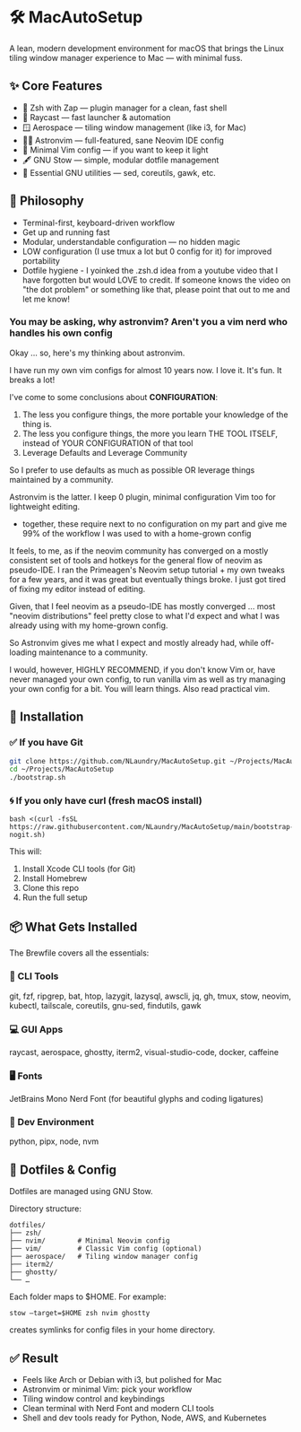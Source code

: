 # 🛠️ MacAutoSetup

A lean, modern development environment for macOS that brings the Linux tiling window manager experience to Mac — with minimal fuss.

## ✨ Core Features

- 🚀 Zsh with Zap — plugin manager for a clean, fast shell
- 🧠 Raycast — fast launcher & automation
- 🪟 Aerospace — tiling window management (like i3, for Mac)
- 🧑‍💻 Astronvim — full-featured, sane Neovim IDE config
- 🧘 Minimal Vim config — if you want to keep it light
- 🖋️ GNU Stow — simple, modular dotfile management
- 🧰 Essential GNU utilities — sed, coreutils, gawk, etc.


## 🎯 Philosophy

- Terminal-first, keyboard-driven workflow
- Get up and running fast
- Modular, understandable configuration — no hidden magic
- LOW configuration (I use tmux a lot but 0 config for it) for improved portability
- Dotfile hygiene - I yoinked the .zsh.d idea from a youtube video that I have 
forgotten but would LOVE to credit. If someone knows the video on "the dot problem" 
or something like that, please point that out to me and let me know!


### You may be asking, why astronvim? Aren't you a vim nerd who handles his own config

Okay ... so, here's my thinking about astronvim.

I have run my own vim configs for almost 10 years now. I love it. It's fun. It breaks a lot!

I've come to some conclusions about **CONFIGURATION**:
1. The less you configure things, the more portable your knowledge of the thing is.
2. The less you configure things, the more you learn THE TOOL ITSELF, instead of YOUR CONFIGURATION of that tool
3. Leverage Defaults and Leverage Community

So I prefer to use defaults as much as possible OR leverage things maintained by a community.

Astronvim is the latter. I keep 0 plugin, minimal configuration Vim too for lightweight editing.
- together, these require next to no configuration on my part and give me 99% of the workflow I was used to with a home-grown config

It feels, to me, as if the neovim community has converged on a mostly consistent set of tools and hotkeys 
for the general flow of neovim as pseudo-IDE. I ran the Primeagen's Neovim setup tutorial + my own tweaks 
for a few years, and it was great but eventually things broke. I just got tired of fixing my editor instead of 
editing.

Given, that I feel neovim as a pseudo-IDE has mostly converged ... most "neovim distributions" feel pretty close 
to what I'd expect and what I was already using with my home-grown config.

So Astronvim gives me what I expect and mostly already had, while off-loading maintenance to a community.

I would, however, HIGHLY RECOMMEND, if you don't know Vim or, have never managed your own config, to run vanilla vim 
as well as try managing your own config for a bit. You will learn things. Also read practical vim.


## 🔧 Installation

### ✅ If you have Git

```sh
git clone https://github.com/NLaundry/MacAutoSetup.git ~/Projects/MacAutoSetup
cd ~/Projects/MacAutoSetup
./bootstrap.sh
```

### 🌀 If you only have curl (fresh macOS install)

```
bash <(curl -fsSL https://raw.githubusercontent.com/NLaundry/MacAutoSetup/main/bootstrap-nogit.sh)
```

This will:
1. Install Xcode CLI tools (for Git)
2. Install Homebrew
3. Clone this repo
4. Run the full setup


## 📦 What Gets Installed

The Brewfile covers all the essentials:

### 🧰 CLI Tools

git, fzf, ripgrep, bat, htop, lazygit, lazysql, awscli, jq, gh, tmux, stow, neovim, kubectl, tailscale, coreutils, gnu-sed, findutils, gawk

### 💻 GUI Apps

raycast, aerospace, ghostty, iterm2, visual-studio-code, docker, caffeine

### 🖥️ Fonts

JetBrains Mono Nerd Font (for beautiful glyphs and coding ligatures)

### 🧪 Dev Environment

python, pipx, node, nvm


## 📁 Dotfiles & Config

Dotfiles are managed using GNU Stow.

Directory structure:

```
dotfiles/
├── zsh/
├── nvim/        # Minimal Neovim config
├── vim/         # Classic Vim config (optional)
├── aerospace/   # Tiling window manager config
├── iterm2/
├── ghostty/
└── …
```

Each folder maps to $HOME. For example:

```
stow –target=$HOME zsh nvim ghostty
```

creates symlinks for config files in your home directory.

## ✅ Result

- Feels like Arch or Debian with i3, but polished for Mac
- Astronvim or minimal Vim: pick your workflow
- Tiling window control and keybindings
- Clean terminal with Nerd Font and modern CLI tools
- Shell and dev tools ready for Python, Node, AWS, and Kubernetes
